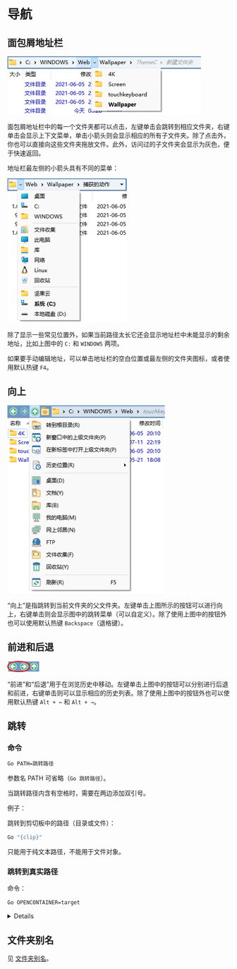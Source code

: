 # 导航
## 面包屑地址栏
![](images/面包屑.png)

面包屑地址栏中的每一个文件夹都可以点击，左键单击会跳转到相应文件夹，右键单击会显示上下文菜单，单击小箭头则会显示相应的所有子文件夹。除了点击外，你也可以直接向这些文件夹拖放文件。此外，访问过的子文件夹会显示为灰色，便于快速返回。

地址栏最左侧的小箭头具有不同的菜单：

![](images/面包屑-菜单.png)

除了显示一些常见位置外，如果当前路径太长它还会显示地址栏中未能显示的剩余地址，比如上图中的 `C:` 和 `WINDOWS` 两项。

如果要手动编辑地址，可以单击地址栏的空白位置或最左侧的文件夹图标，或者使用默认热键 `F4`。

## 向上
![](images/向上.png)

“向上”是指跳转到当前文件夹的父文件夹。左键单击上图所示的按钮可以进行向上，右键单击则会显示图中的跳转菜单（可以自定义）。除了使用上图中的按钮外也可以使用默认热键 `Backspace`（退格键）。

## 前进和后退
![](images/前进和后退.png)

“前进”和“后退”用于在浏览历史中移动。左键单击上图中的按钮可以分别进行后退和前进，右键单击则可以显示相应的历史列表。除了使用上图中的按钮外也可以使用默认热键 `Alt + ←` 和 `Alt + →`。

## 跳转
### 命令
```cmd
Go PATH=跳转路径
```
参数名 PATH 可省略（`Go 跳转路径`）。

当跳转路径内含有空格时，需要在两边添加双引号。

例子：

跳转到剪切板中的路径（目录或文件）：
```cmd
Go "{clip}"
```
只能用于纯文本路径，不能用于文件对象。

### 跳转到真实路径
命令：
```cmd
Go OPENCONTAINER=target
```

<details>

- OPENCONTAINER：文件集合、库、平面视图
  ```cmd
  Go OPENCONTAINER
  ```
- OPENCONTAINER：文件集合、库、平面视图、快捷方式、符号链接、junction
  ```cmd
  Go OPENCONTAINER=target
  ```
- {filepath}

  ```cmd
  @set a={filepath}
  Go {$a}
  ```
  如果不将 `{filepath}` 设置到变量，路径就不会被展开为真实路径。

  另一种展开方法是：
  ```cmd
  dopusrt.exe /open {filepath}
  ```
- 打开文件所在的位置

  ```cmd
  ContextMenu VERB="opencontaining" LOOKUP
  ```
  只能在新窗口打开。
</details>

## 文件夹别名
见 [文件夹别名](../文件操作/文件夹别名.md)。